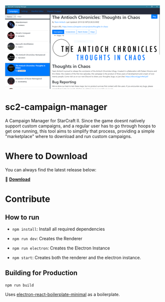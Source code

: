 ![Screenshot](image.png)

# sc2-campaign-manager

A Campaign Manager for StarCraft II. Since the game doesnt natively support custom campaigns, and a regular user has to go through hoops to get one running, this tool aims to simplify that process, providing a simple "marketplace" where to download and run custom campaigns.

# Where to Download

You can always find the latest release below:

:link: **[Download](https://github.com/abrahamYG/sc2-campaign-manager/releases/latest)**

# Contribute

## How to run

* `npm install`: Install all required dependencies

* `npm run dev`: Creates the Renderer
* `npm run electron`: Creates the Electron Instance
* `npm start`: Creates both the renderer and the electron instance.

## Building for Production

`npm run build`


Uses [electron-react-boilerplate-minimal](https://github.com/f-prime/electron-react-boilerplate-minimal) as a boilerplate.
